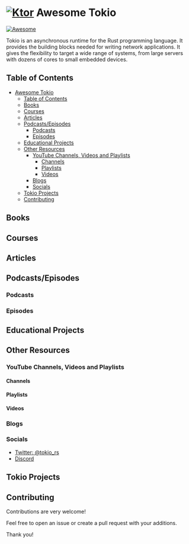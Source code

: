 # [![Ktor](https://avatars.githubusercontent.com/u/20248544?s=40&v=4)](https://github.com/tokio-rs/tokio) Awesome Tokio

[![Awesome](https://awesome.re/badge.svg)](https://awesome.re)

Tokio is an asynchronous runtime for the Rust programming language. It provides the building blocks needed for writing network applications. It gives the flexibility to target a wide range of systems, from large servers with dozens of cores to small embedded devices.

## Table of Contents

- [ Awesome Tokio](#-awesome-tokio)
  - [Table of Contents](#table-of-contents)
  - [Books](#books)
  - [Courses](#courses)
  - [Articles](#articles)
  - [Podcasts/Episodes](#podcastsepisodes)
    - [Podcasts](#podcasts)
    - [Episodes](#episodes)
  - [Educational Projects](#educational-projects)
  - [Other Resources](#other-resources)
    - [YouTube Channels, Videos and Playlists](#youtube-channels-videos-and-playlists)
      - [Channels](#channels)
      - [Playlists](#playlists)
      - [Videos](#videos)
    - [Blogs](#blogs)
    - [Socials](#socials)
  - [Tokio Projects](#tokio-projects)
  - [Contributing](#contributing)

## Books


## Courses


## Articles

## Podcasts/Episodes

### Podcasts

### Episodes


## Educational Projects


## Other Resources

### YouTube Channels, Videos and Playlists

#### Channels


#### Playlists

#### Videos

### Blogs


### Socials

- [Twitter: @tokio_rs](https://twitter.com/tokio_rs)
- [Discord](https://discord.com/invite/tokio)

## Tokio Projects


## Contributing

Contributions are very welcome!

Feel free to open an issue or create a pull request with your additions.

Thank you!
